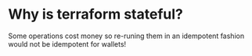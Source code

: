 # Why is terraform stateful?
Some operations cost money so re-runing them
in an idempotent fashion would not be idempotent
for wallets!

